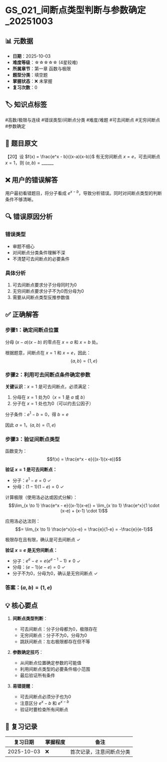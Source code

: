 # GS_021_间断点类型判断与参数确定_20251003

## 📊 元数据
- **日期**：2025-10-03
- **难度等级**：☆☆☆☆☆ (4星较难)
- **所属章节**：第一章 函数与极限
- **题型分类**：填空题
- **掌握状态**：❌ 未掌握
- **复习次数**：0

## 🏷️ 知识点标签
#高数/极限与连续 #错误类型/间断点分类 #难度/难题 #可去间断点 #无穷间断点 #参数确定

## 📝 题目原文
【20】设 $f(x) = \frac{e^x - b}{(x-a)(x-b)}$ 有无穷间断点 $x = e$，可去间断点 $x = 1$，则 $(a,b) = \_\_\_\_\_\_$

## ❌ 用户的错误解答
用户最初看错题目，将分子看成 $e^{x-b}$，导致分析错误。同时对间断点类型的判断条件不够清晰。

## 🔍 错误原因分析
### 错误类型
- 审题不细心
- 对间断点分类条件理解不深
- 不清楚可去间断点的必要条件

### 具体分析
1. 可去间断点要求分子分母同时为0
2. 无穷间断点要求分子不为0而分母为0
3. 需要从间断点类型反推参数值

## ✅ 正确解答

### 步骤1：确定间断点位置

分母 $(x-a)(x-b)$ 的零点在 $x = a$ 和 $x = b$ 处。

根据题意，间断点在 $x = 1$ 和 $x = e$，因此：
$$\{a, b\} = \{1, e\}$$

### 步骤2：利用可去间断点条件确定参数

**关键认识**：$x = 1$ 是可去间断点，必须满足：
1. 分母在 $x = 1$ 处为0（$x = 1$ 是 $a$ 或 $b$）
2. 分子在 $x = 1$ 处也为0（可以约去公因子）

分子条件：$e^1 - b = 0$，得 $b = e$

因此 $a = 1$，$(a,b) = (1,e)$

### 步骤3：验证间断点类型

函数变为：
$$f(x) = \frac{e^x - e}{(x-1)(x-e)}$$

**验证 $x = 1$ 是可去间断点：**
- 分子：$e^1 - e = 0$ ✓
- 分母：$(1-1)(1-e) = 0$ ✓

计算极限（使用洛必达或因式分解）：
$$\lim_{x \to 1} \frac{e^x - e}{(x-1)(x-e)} = \lim_{x \to 1} \frac{e^x}{1 \cdot (x-e) + (x-1) \cdot 1}$$

应用洛必达法则：
$$= \lim_{x \to 1} \frac{e^x}{x-e} = \frac{e}{1-e} = -\frac{e}{e-1}$$

极限存在且有限，确认是可去间断点 ✓

**验证 $x = e$ 是无穷间断点：**
- 分子：$e^e - e = e(e^{e-1} - 1) \neq 0$ ✓
- 分母：$(e-1)(e-e) = 0$ ✓
- 分子不为0，分母为0，确认是无穷间断点 ✓

### 答案：$(a,b) = (1,e)$

## 💡 核心要点

1. **间断点类型判断**：
   - 可去间断点：分子分母都为0，极限存在
   - 无穷间断点：分子不为0，分母为0
   - 跳跃间断点：左右极限都存在但不等

2. **参数确定技巧**：
   - 从间断点位置确定参数的可能值
   - 利用间断点类型的必要条件缩小范围
   - 最后验证所有条件

3. **易错提醒**：
   - 可去间断点必须分子也为0
   - 注意区分 $e^x - b$ 和 $e^{x-b}$
   - 验证时要检查所有间断点

## 📅 复习记录
| 复习日期 | 掌握程度 | 备注 |
|---------|---------|------|
| 2025-10-03 | ❌ | 首次记录，注意间断点分类 |
